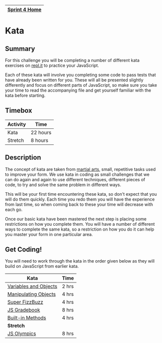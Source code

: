 [Sprint 4 Home](README.md)|
---|

# Kata

## Summary
For this challenge you will be completing a number of different kata exercises on [repl.it](js-repl-intro.md) to practice your JavaScript. 

Each of these kata will involve you completing some code to pass tests that have already been written for you. These will all be presented slightly differently and focus on different parts of JavaScript, so make sure you take your time to read the accompanying file and get yourself familiar with the kata before starting.

## Timebox

Activity | Time|
------------|----------|
Kata | 22 hours
Stretch | 8 hours


## Description
The concept of kata are taken from [martial arts](https://en.wikipedia.org/wiki/Kata), small, repetitive tasks used to improve your form. We use kata in coding as small challenges that we can do again and again to use different techniques, different pieces of code, to try and solve the same problem in different ways.

This will be your first time encountering these kata, so don't expect that you will do them quickly. Each time you redo them you will have the experience from last time, so when coming back to these your time will decrease with each go.

Once our basic kata have been mastered the next step is placing some restrictions on how you complete them. You will have a number of different ways to complete the same kata, so a restriction on how you do it can help you master your form in one particular area.

## Get Coding!
You will need to work through the kata in the order given below as they will build on JavaScript from earlier kata.

Kata | Time|
------------|----------|
[Variables and Objects](kata/k1-variables-objects.md) | 2 hrs
[Manipulating Objects](kata/k2-manipulate-objects.md) | 4 hrs
[Super FizzBuzz](kata/k3-super-fizzbuzz.md) | 4 hrs
[JS Gradebook](kata/k4-gradebook.md) | 8 hrs
[Built-in Methods](kata/k5-built-in-methods.md) | 4 hrs
__Stretch__ |
[JS Olympics](kata/stretch-js-olympics.md) | 8 hrs
